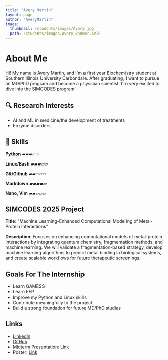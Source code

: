 ```yaml
---
title: "Avery Martin"
layout: page
author: "AveryMartin"
image:
  thumbnail: /students/images/Avery.jpg
  path: /students/images/Avery_Banner.AVIF
---
```


# About Me

Hi! My name is Avery Martin, and I'm a first year Biochemistry student at Southern Illinois University Carbondale. After graduating, I want to pursue an MD/PhD program and become a physician scientist. I'm very excited to dive into the SIMCODES program!

## 🔍 Research Interests
- AI and ML in medicine/the development of treatments
- Enzyme disorders

## 🧠 Skills

**Python** ▰▰▰▱▱ 

**Linux/Bash**
▰▰▰▱▱ 

**Git/Github**
▰▰▱▱▱ 

**Markdown**
▰▰▰▰▱

**Nano, Vim**
▰▰▱▱▱

## SIMCODES 2025 Project

**Title**: "Machine Learning-Enhanced Computational Modeling of Metal-Protein Interactions"

**Description**: Focuses on enhancing computational models of metal-protein interactions by integrating quantum chemistry, fragmentation methods, and machine learning. We will validate a fragmentation-based strategy, develop machine learning algorithms to predict metal binding in biological systems, and create scalable workflows for future therapeutic screenings. 

## Goals For The Internship
- Learn GAMESS
- Learn EFP
- Improve my Python and Linux skills
- Contribute meaningfully to the project
- Build a strong foundation for future MD/PhD studies

## Links
- [LinkedIn](https://www.linkedin.com/in/avery-martin-36a73b217/)
- [GitHub](https://github.com/avmary06)
- Midterm Presentation: [Link](https://github.com/SIMCODES-ISU/talks_from_the_past/tree/main/2025/midterm_presentations/martin.pdf)
- Poster: [Link](https://github.com/SIMCODES-ISU/talks_from_the_past/tree/main/2025/posters/martin.pdf)
